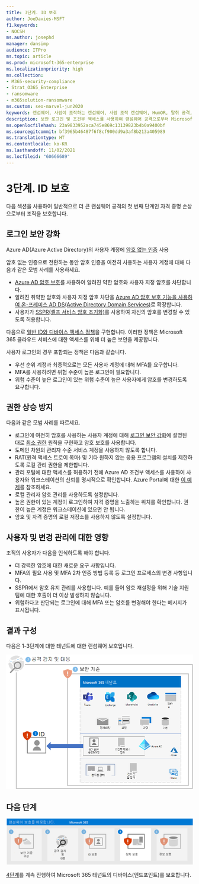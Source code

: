 ```yaml
---
title: 3단계. ID 보호
author: JoeDavies-MSFT
f1.keywords:
- NOCSH
ms.author: josephd
manager: dansimp
audience: ITPro
ms.topic: article
ms.prod: microsoft-365-enterprise
ms.localizationpriority: high
ms.collection:
- M365-security-compliance
- Strat_O365_Enterprise
- ransomware
- m365solution-ransomware
ms.custom: seo-marvel-jun2020
keywords: 랜섬웨어, 사람이 조작하는 랜섬웨어, 사람 조작 랜섬웨어, HumOR, 탈취 공격, 랜섬웨어 공격, 암호화 바이러스학, 제로 트러스트
description: 보안 로그인 및 조건부 액세스를 사용하여 랜섬웨어 공격으로부터 Microsoft 365 리소스를 보호할 수 있습니다.
ms.openlocfilehash: 23a9833952aca745e869c13139823b4b0a9400bf
ms.sourcegitcommit: bf3965b46487f6f8cf900dd9a3af8b213a405989
ms.translationtype: HT
ms.contentlocale: ko-KR
ms.lasthandoff: 11/02/2021
ms.locfileid: "60666689"
---
```

# <a name="step-3-protect-identities"></a>3단계. ID 보호

다음 섹션을 사용하여 일반적으로 더 큰 랜섬웨어 공격의 첫 번째 단계인 자격 증명 손상으로부터 조직을 보호합니다.

## <a name="increase-sign-in-security"></a>로그인 보안 강화

Azure AD(Azure Active Directory)의 사용자 계정에 [암호 없는 인증](/azure/active-directory/authentication/howto-authentication-passwordless-deployment) 사용

암호 없는 인증으로 전환하는 동안 암호 인증을 여전히 사용하는 사용자 계정에 대해 다음과 같은 모범 사례를 사용하세요.

- [Azure AD 암호 보호](/azure/active-directory/authentication/concept-password-ban-bad)를 사용하여 알려진 약한 암호와 사용자 지정 암호를 차단합니다.
- 알려진 취약한 암호와 사용자 지정 암호 차단을 [Azure AD 암호 보호 기능을 사용하여 온-프레미스 AD DS(Active Directory Domain Services)](/azure/active-directory/authentication/concept-password-ban-bad-on-premises)로 확장합니다.
- 사용자가 [SSPR(셀프 서비스 암호 초기화)](/azure/active-directory/authentication/concept-sspr-howitworks)를 사용하여 자신의 암호를 변경할 수 있도록 허용합니다.

다음으로 [일반 ID와 디바이스 액세스 정책](/microsoft-365/security/office-365-security/identity-access-policies)을 구현합니다. 이러한 정책은 Microsoft 365 클라우드 서비스에 대한 액세스를 위해 더 높은 보안을 제공합니다. 

사용자 로그인의 경우 포함되는 정책은 다음과 같습니다.

- 우선 순위 계정과 최종적으로는 모든 사용자 계정에 대해 MFA를 요구합니다.
- MFA를 사용하려면 위험 수준이 높은 로그인이 필요합니다.
- 위험 수준이 높은 로그인이 있는 위험 수준이 높은 사용자에게 암호를 변경하도록 요구합니다.

## <a name="prevent-privilege-escalation"></a>권한 상승 방지

다음과 같은 모범 사례를 따르세요.

- 로그인에 여전히 암호를 사용하는 사용자 계정에 대해 [로그인 보안 강화](#increase-sign-in-security)에 설명된 대로 [최소 권한](/windows-server/identity/ad-ds/plan/security-best-practices/implementing-least-privilege-administrative-models) 원칙을 구현하고 암호 보호를 사용합니다. 
- 도메인 차원의 관리자 수준 서비스 계정을 사용하지 않도록 합니다. 
- RAT(원격 액세스 트로이 목마) 및 기타 원하지 않는 응용 프로그램의 설치를 제한하도록 로컬 관리 권한을 제한합니다.
- 관리 포털에 대한 액세스를 허용하기 전에 Azure AD 조건부 액세스를 사용하여 사용자와 워크스테이션의 신뢰를 명시적으로 확인합니다. Azure Portal에 대한 [이 예제](/azure/active-directory/conditional-access/howto-conditional-access-policy-azure-management)를 참조하세요.
- 로컬 관리자 암호 관리를 사용하도록 설정합니다.
- 높은 권한이 있는 계정이 로그인하여 자격 증명을 노출하는 위치를 확인합니다. 권한이 높은 계정은 워크스테이션에 있으면 안 됩니다.
- 암호 및 자격 증명의 로컬 저장소를 사용하지 않도록 설정합니다.

## <a name="impact-on-users-and-change-management"></a>사용자 및 변경 관리에 대한 영향

조직의 사용자가 다음을 인식하도록 해야 합니다.

- 더 강력한 암호에 대한 새로운 요구 사항입니다.
- MFA의 필요 사용 및 MFA 2차 인증 방법 등록 등 로그인 프로세스의 변경 사항입니다.
- SSPR에서 암호 유지 관리를 사용합니다. 예를 들어 암호 재설정을 위해 기술 지원팀에 대한 호출이 더 이상 발생하지 않습니다.
- 위험하다고 판단되는 로그인에 대해 MFA 또는 암호를 변경해야 한다는 메시지가 표시됩니다.

## <a name="resulting-configuration"></a>결과 구성

다음은 1-3단계에 대한 테넌트에 대한 랜섬웨어 보호입니다.

![3단계 이후 Microsoft 365 테넌트에 대한 랜섬웨어 보호](../media/ransomware-protection-microsoft-365/ransomware-protection-microsoft-365-architecture-step3.png)

## <a name="next-step"></a>다음 단계

[![Microsoft 365를 사용한 랜섬웨어 보호를 위한 4단계](../media/ransomware-protection-microsoft-365/ransomware-protection-microsoft-365-step4.png)](ransomware-protection-microsoft-365-devices.md)

[4단계](ransomware-protection-microsoft-365-devices.md)를 계속 진행하여 Microsoft 365 테넌트의 디바이스(엔드포인트)를 보호합니다. 
